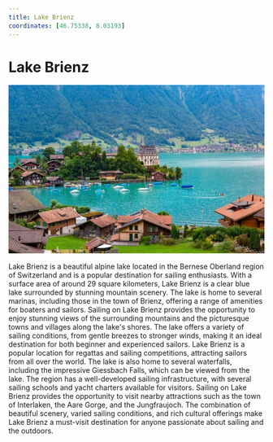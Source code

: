 ```yaml
---
title: Lake Brienz
coordinates: [46.75338, 8.03193]
---
```

# Lake Brienz

![Main image](../img/planned/lake-brienz.jpg)

Lake Brienz is a beautiful alpine lake located in the Bernese Oberland region of Switzerland and is a popular destination for sailing enthusiasts. With a surface area of around 29 square kilometers, Lake Brienz is a clear blue lake surrounded by stunning mountain scenery. The lake is home to several marinas, including those in the town of Brienz, offering a range of amenities for boaters and sailors. Sailing on Lake Brienz provides the opportunity to enjoy stunning views of the surrounding mountains and the picturesque towns and villages along the lake's shores. The lake offers a variety of sailing conditions, from gentle breezes to stronger winds, making it an ideal destination for both beginner and experienced sailors. Lake Brienz is a popular location for regattas and sailing competitions, attracting sailors from all over the world. The lake is also home to several waterfalls, including the impressive Giessbach Falls, which can be viewed from the lake. The region has a well-developed sailing infrastructure, with several sailing schools and yacht charters available for visitors. Sailing on Lake Brienz provides the opportunity to visit nearby attractions such as the town of Interlaken, the Aare Gorge, and the Jungfraujoch. The combination of beautiful scenery, varied sailing conditions, and rich cultural offerings make Lake Brienz a must-visit destination for anyone passionate about sailing and the outdoors.